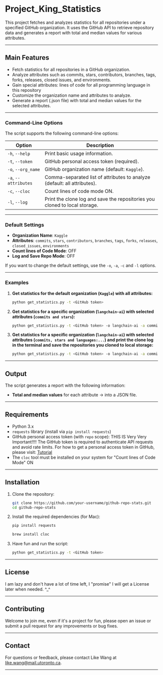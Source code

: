 # Project_King_Statistics

This project fetches and analyzes statistics for all repositories under a specified GitHub organization. It uses the GitHub API to retrieve repository data and generates a report with total and median values for various attributes.

---

## **Main Features**
- Fetch statistics for all repositories in a GitHub organization.
- Analyze attributes such as commits, stars, contributors, branches, tags, forks, releases, closed issues, and environments.
- Gain special attributes: lines of code for all programming language in this repository
- Customize the organization name and attributes to analyze.
- Generate a report (.json file) with total and median values for the selected attributes.

---

### **Command-Line Options**
The script supports the following command-line options:

| Option            | Description                                                                 |
|-------------------|-----------------------------------------------------------------------------|
| `-h`, `--help`    | Print basic usage information.                                              |
| `-t`, `--token`   | GitHub personal access token (required).                                    |
| `-o`, `--org_name`| GitHub organization name (default: `Kaggle`).                               |
| `-a`, `--attributes` | Comma-separated list of attributes to analyze (default: all attributes). |
| `-c`, `--cloc`    | Count lines of code mode ON.                                                |
| `-l`, `--log`     | Print the clone log and save the repositories you cloned to local storage.  |


---

### **Default Settings**
- **Organization Name**: `Kaggle`
- **Attributes**: `commits`, `stars`, `contributors`, `branches`, `tags`, `forks`, `releases`, `closed_issues`, `environments`
- **Count lines of Code Mode**: OFF
- **Log and Save Repo Mode**: OFF

If you want to change the default settings, use the `-o`, `-a`, `-c` and `-l` options.

---

### **Examples**

1. **Get statistics for the default organization (`Kaggle`) with all attributes:**
   ```bash
   python get_statistics.py -t <GitHub token>
   ```
2. **Get statistics for a specific organization (`langchain-ai`) with selected attributes (`commits and stars`):**
   ```bash
   python get_statistics.py -t <GitHub token> -o langchain-ai -a commits,stars
   ```
3. **Get statistics for a specific organization (`langchain-ai`) with selected attributes (`commits, stars and languages:...`) and print the clone log in the terminal and save the repositories you cloned to local storage:**
   ```bash
   python get_statistics.py -t <GitHub token> -o langchain-ai -a commits,stars -c -l
   ```

---

## **Output**
The script generates a report with the following information:
- **Total and median values** for each attribute -> into a JSON file.

---

## **Requirements**
- Python 3.x
- `requests` library (install via `pip install requests`)
- GitHub personal access token (with `repo` scope): THIS IS Very Very Important!!!! The GitHub token is required to authenticate API requests and avoid rate limits. For how to get a personal access token in GitHub, please visit: [Tutorial](https://docs.github.com/en/authentication/keeping-your-account-and-data-secure/managing-your-personal-access-tokens)
- The `cloc` tool must be installed on your system for "Count lines of Code Mode" ON

---

## **Installation**
1. Clone the repository:
   ```bash
   git clone https://github.com/your-username/github-repo-stats.git
   cd github-repo-stats
   ```
2. Install the required dependencies (for Mac):
    ```bash
    pip install requests
    ```
    ```bash
    brew install cloc
    ```
3. Have fun and run the script:
    ```bash
    python get_statistics.py -t <GitHub token>
    ```

---

## **License**
I am lazy and don't have a lot of time left, I "promise" I will get a License later when needed. ^_^

---

## **Contributing**
Welcome to join me, even if it's a project for fun, please open an issue or submit a pull request for any improvements or bug fixes.

---

## **Contact**
For questions or feedback, please contact Like Wang at like.wang@mail.utoronto.ca.

---